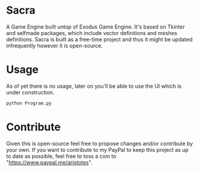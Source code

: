 # Sacra
A Game Engine built untop of Exodus Game Engine. It's based on Tkinter and selfmade packages, which include vector definitions and meshes definitions. Sacra is built as a free-time project and thus it might be updated infrequently however it is open-source.




# Usage
As of yet there is no usage, later on you'll be able to use the UI which is under construction.
```python
python Program.py
```

# Contribute
Given this is open-source feel free to propose changes and/or contribute by your own. If you want to contribute to my PayPal to keep this project as up to date as possible, feel free to toss a coin to "https://www.paypal.me/aristotes".
